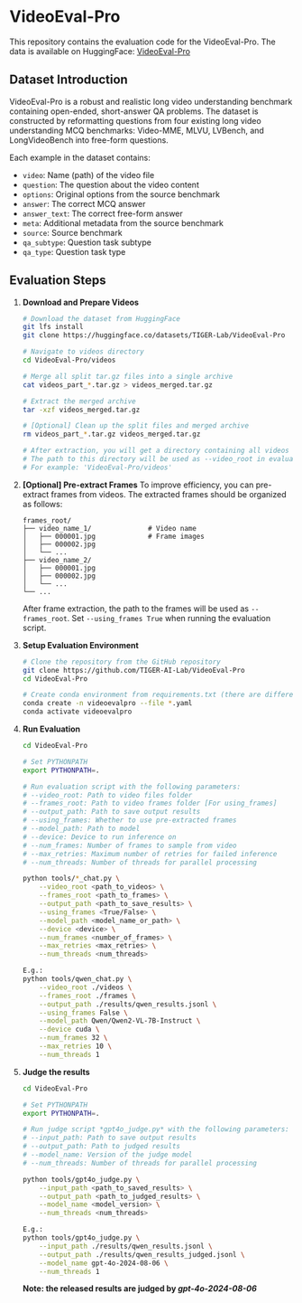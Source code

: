 # VideoEval-Pro
This repository contains the evaluation code for the VideoEval-Pro. 
The data is available on HuggingFace: [VideoEval-Pro](https://huggingface.co/datasets/TIGER-Lab/VideoEval-Pro)

## Dataset Introduction
VideoEval-Pro is a robust and realistic long video understanding benchmark containing open-ended, short-answer QA problems. The dataset is constructed by reformatting questions from four existing long video understanding MCQ benchmarks: Video-MME, MLVU, LVBench, and LongVideoBench into free-form questions.




Each example in the dataset contains:
- `video`: Name (path) of the video file
- `question`: The question about the video content
- `options`: Original options from the source benchmark
- `answer`: The correct MCQ answer
- `answer_text`: The correct free-form answer
- `meta`: Additional metadata from the source benchmark
- `source`: Source benchmark
- `qa_subtype`: Question task subtype
- `qa_type`: Question task type

## Evaluation Steps

1. **Download and Prepare Videos**
   ```bash
   # Download the dataset from HuggingFace
   git lfs install
   git clone https://huggingface.co/datasets/TIGER-Lab/VideoEval-Pro

   # Navigate to videos directory
   cd VideoEval-Pro/videos
   
   # Merge all split tar.gz files into a single archive
   cat videos_part_*.tar.gz > videos_merged.tar.gz
   
   # Extract the merged archive
   tar -xzf videos_merged.tar.gz
   
   # [Optional] Clean up the split files and merged archive
   rm videos_part_*.tar.gz videos_merged.tar.gz
   
   # After extraction, you will get a directory containing all videos
   # The path to this directory will be used as --video_root in evaluation
   # For example: 'VideoEval-Pro/videos'
   ```

2. **[Optional] Pre-extract Frames**
   To improve efficiency, you can pre-extract frames from videos. The extracted frames should be organized as follows:
   ```
   frames_root/
   ├── video_name_1/              # Video name
   │   ├── 000001.jpg             # Frame images
   │   ├── 000002.jpg
   │   └── ...
   ├── video_name_2/
   │   ├── 000001.jpg
   │   ├── 000002.jpg
   │   └── ...
   └── ...
   ```

   After frame extraction, the path to the frames will be used as `--frames_root`. Set `--using_frames True` when running the evaluation script.

3. **Setup Evaluation Environment**
   ```bash
   # Clone the repository from the GitHub repository
   git clone https://github.com/TIGER-AI-Lab/VideoEval-Pro
   cd VideoEval-Pro
   
   # Create conda environment from requirements.txt (there are different env files for different models)
   conda create -n videoevalpro --file *.yaml
   conda activate videoevalpro
   ```

4. **Run Evaluation**
   ```bash
   cd VideoEval-Pro
   
   # Set PYTHONPATH
   export PYTHONPATH=.
   
   # Run evaluation script with the following parameters:
   # --video_root: Path to video files folder
   # --frames_root: Path to video frames folder [For using_frames]
   # --output_path: Path to save output results
   # --using_frames: Whether to use pre-extracted frames
   # --model_path: Path to model
   # --device: Device to run inference on
   # --num_frames: Number of frames to sample from video
   # --max_retries: Maximum number of retries for failed inference
   # --num_threads: Number of threads for parallel processing
   
   python tools/*_chat.py \
       --video_root <path_to_videos> \
       --frames_root <path_to_frames> \
       --output_path <path_to_save_results> \
       --using_frames <True/False> \
       --model_path <model_name_or_path> \
       --device <device> \
       --num_frames <number_of_frames> \
       --max_retries <max_retries> \
       --num_threads <num_threads>

   E.g.:
   python tools/qwen_chat.py \
       --video_root ./videos \
       --frames_root ./frames \
       --output_path ./results/qwen_results.jsonl \
       --using_frames False \
       --model_path Qwen/Qwen2-VL-7B-Instruct \
       --device cuda \
       --num_frames 32 \
       --max_retries 10 \
       --num_threads 1
   ```

5. **Judge the results**
   ```bash
   cd VideoEval-Pro
   
   # Set PYTHONPATH
   export PYTHONPATH=.
   
   # Run judge script *gpt4o_judge.py* with the following parameters:
   # --input_path: Path to save output results
   # --output_path: Path to judged results
   # --model_name: Version of the judge model
   # --num_threads: Number of threads for parallel processing
   
   python tools/gpt4o_judge.py \
       --input_path <path_to_saved_results> \
       --output_path <path_to_judged_results> \
       --model_name <model_version> \
       --num_threads <num_threads>

   E.g.:
   python tools/gpt4o_judge.py \
       --input_path ./results/qwen_results.jsonl \
       --output_path ./results/qwen_results_judged.jsonl \
       --model_name gpt-4o-2024-08-06 \
       --num_threads 1
   ```
   **Note: the released results are judged by  *gpt-4o-2024-08-06***